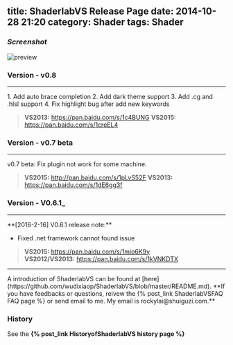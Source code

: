 title: ShaderlabVS Release Page
date: 2014-10-28 21:20
category: Shader
tags: Shader
---

### _Screenshot_  
![preview](https://github.com/wudixiaop/ShaderlabVS/raw/master/img/Highlighting.PNG)

<!--more-->

### Version - v0.8
<hr>
1. Add auto brace completion
2. Add dark theme support
3. Add .cg and .hlsl support
4. Fix highlight bug after add new keywords

> __VS2013:__ <https://pan.baidu.com/s/1c4BUNG>
> __VS2015:__ <https://pan.baidu.com/s/1creEL4>

### Version - v0.7 beta
<hr>
v0.7 beta: Fix plugin not work for some machine.

> **VS2015:** <http://pan.baidu.com/s/1pLvS52F> 
> **VS2013:** <https://pan.baidu.com/s/1dE6gg3f>

### Version - V0.6.1_  
<hr>
**[2016-2-16] V0.6.1 release note:**

* Fixed .net framework cannot found issue

> **VS2015:** <https://pan.baidu.com/s/1mio6K9y>  
> **VS2012/VS2013:** <https://pan.baidu.com/s/1kVNKDTX>

<hr>
A introduction of ShaderlabVS can be found at [here](https://github.com/wudixiaop/ShaderlabVS/blob/master/README.md). **If you have feedbacks or questions, reivew the {% post_link ShaderlabVSFAQ FAQ page  %}
or send email to me. My email is rockylai@shuiguzi.com.**  

### History

See the __{% post_link HistoryofShaderlabVS history page %}__

